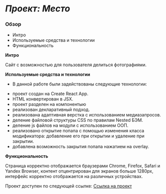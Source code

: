 # _Проект: Место_

### Обзор
* Интро
* Используемые средства и технологии
* Функциональность

**Интро**

Сайт с возможностью для пользователя делиться фотографиями.

**Используемые средства и технологии**

* В данной работе были задействованы следующие технологии:
 - проект создан на Create React App.
 - HTML конвертирован в JSX.
 - проект разделен на компонентыю
 - реализован декларативный подход.
 - реализована адаптивная верстка с использованием медиазапросов.
 - деление файловой структуры CSS по правилам Nested БЭМ.
 - деление js файлов на модули с использованием ООП.
 - реализовано открытие попапа с помощью изменения класса модификатора: добавление его при открытии и удаление при закрытии.
 - добавлена возможность закрытия попапа нажатием на overlay.

**Функциональность**

Страница корректно отображается браузерами Chrome, Firefox,  Safari  и Yandex Browser, контент отцентрирован для экранов больше 1280px, интерфейс корректно отображается на различных устройствах.

Проект доступен по следующей ссылке: [Ссылка на проект](https://github.com/AnastasiaMoiseeva0/mesto-react.git)